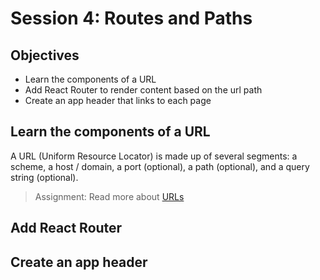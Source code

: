 # Session 4: Routes and Paths

## Objectives

- Learn the components of a URL
- Add React Router to render content based on the url path
- Create an app header that links to each page

## Learn the components of a URL

A URL (Uniform Resource Locator) is made up of several segments: a scheme, a host / domain, a port (optional), a path (optional), and a query string (optional).

> Assignment: Read more about [URLs](https://www.ibm.com/docs/en/cics-ts/5.3?topic=concepts-components-url)

## Add React Router

## Create an app header
